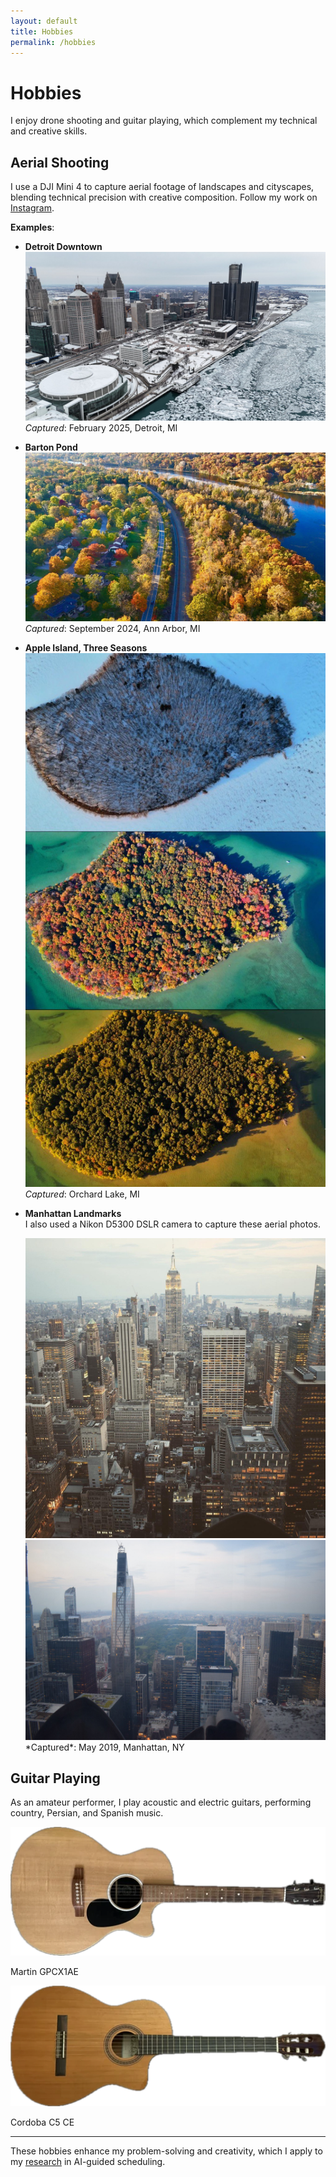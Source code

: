 ```yaml
---
layout: default
title: Hobbies
permalink: /hobbies
---
```


# Hobbies

I enjoy drone shooting and guitar playing, which complement my technical and creative skills.

## Aerial Shooting

I use a DJI Mini 4 to capture aerial footage of landscapes and cityscapes, blending technical precision with creative composition. Follow my work on [Instagram](https://www.instagram.com/onedayinusa007/).

**Examples**:
- **Detroit Downtown**  
  ![Detroit Downtown](/assets/images/detroit_downtown.jpg)  
  *Captured*: February 2025, Detroit, MI  

- **Barton Pond**  
  ![Barton Pond](/assets/images/barton_pond_annarbor_fall.jpg)  
  *Captured*: September 2024, Ann Arbor, MI  

- **Apple Island, Three Seasons**  
  ![Apple Island](/assets/images/apple_island_three_seasons.jpg)  
  *Captured*: Orchard Lake, MI  

- **Manhattan Landmarks**  
  I also used a Nikon D5300 DSLR camera to capture these aerial photos.  
  <div class="flex-container">
    <img src="/assets/images/empire_state.jpg" alt="Empire State" class="responsive-img">
    <img src="/assets/images/central_park.jpg" alt="Central Park" class="responsive-img">
  </div>
  *Captured*: May 2019, Manhattan, NY  

## Guitar Playing

As an amateur performer, I play acoustic and electric guitars, performing country, Persian, and Spanish music.

<div class="flex-container">
  <img src="/assets/images/martin_guitar.webp" alt="Martin Guitar" class="guitar-img">
  <p class="guitar-caption">Martin GPCX1AE</p>
  <img src="/assets/images/cordoba_guitar.webp" alt="Cordoba Guitar" class="guitar-img">
  <p class="guitar-caption">Cordoba C5 CE</p>
</div>

---

These hobbies enhance my problem-solving and creativity, which I apply to my [research](/index) in AI-guided scheduling.
